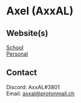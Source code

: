 # Axel (AxxAL)
## Website(s)
[School](https://19axer.ssis.nu "My School's domain.")\
[Personal](https://axxal.rocks "My own domain.")

## Contact
Discord: AxxAL#3801\
Email: axxal@protonmail.ch

<!--
**AxxAL/AxxAL** is a ✨ _special_ ✨ repository because its `README.md` (this file) appears on your GitHub profile.

Here are some ideas to get you started:

- 🔭 I’m currently working on ...
- 🌱 I’m currently learning ...
- 👯 I’m looking to collaborate on ...
- 🤔 I’m looking for help with ...
- 💬 Ask me about ...
- 📫 How to reach me: ...
- 😄 Pronouns: ...
- ⚡ Fun fact: ...
-->
